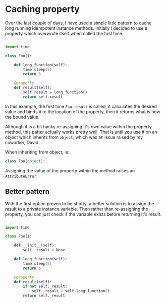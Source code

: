 # Caching property

Over the last couple of days, I have used a simple little pattern to cache long
running idempotent instance methods. Initially I decided to use a property which
overwrote itself when called the first time.

```python

import time

class Foo():

    def long_function(self):
        time.sleep(5)
        return 5

    @property
    def result(self):
        self.result = long_function()
        return self.result

```

In this example, the first time `Foo.result` is called, it calculates the
desired value and binds it to the location of the property, then it returns
what is now the bound value.

Although it is a bit hacky re-assigning it's own value within the property
method, this patter actually works pretty well. That is until you use it on an
object which inherits from `object`, which was an issue raised by my coworker,
David.

When inheriting from object, ie:

``` python
class Foo(object):
```

Assigning the value of the property within the method raises an
`AttributeError`.

## Better pattern
With the first option proven to be shotty, a better solution is to assign the
result to a private instance variable. Then rather than re-assigning the
property, you can just check if the variable exists before returning it's
result.

```python

import time

class Foo():

    def __init__(self):
        self._result = None

    def long_function(self):
        time.sleep(5)
        return 5

    @property
    def result(self):
        if not self._result:
            self._result = self.long_function()
        return self._result
```
